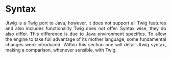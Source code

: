 # Syntax

<p style="text-align: justify;">
Jtwig is a Twig port to Java, however, it does not support all Twig features and also includes functionality Twig does not offer. Syntax wise, they do also differ. This difference is due to Java environment specifics. To allow the engine to take full advantage of its mother language, some fundamental changes were introduced. Within this section one will detail Jtwig syntax, making a comparison, whenever sensible, with Twig.
</p>